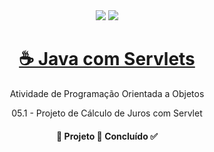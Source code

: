 <div align="center">

<img src = "https://img.shields.io/static/v1?label=license&message=MIT&color=<COLOR>&style=<STYLE>&logo=<LOGO>" /> 
<img src = "https://img.shields.io/static/v1?label=java&message=v1.8.2&color=red&style=<STYLE>&logo=<LOGO>" /> 
</p>

<h1 align="center">
    <a href="https://www.java.com/pt-BR/">☕ Java com Servlets</a>
</h1>
<p align="center">Atividade de Programação Orientada a Objetos</p>

05.1 - Projeto de Cálculo de Juros com Servlet

<h4 align="center"> 
	🚧  Projeto 🚀 Concluído  ✅
</h4>
